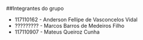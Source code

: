 ##Integrantes do grupo
* 117110162 - Anderson Fellipe de Vasconcelos Vidal
* ????????? - Marcos Barros de Medeiros Filho
* 117110907 - Mateus Queiroz Cunha
